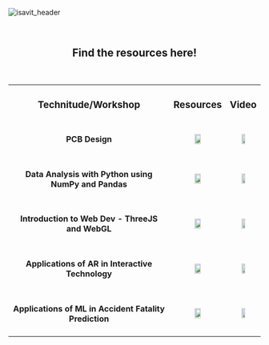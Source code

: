 ![isavit_header](https://user-images.githubusercontent.com/59109508/142487501-9a08ee00-871f-4719-9ecd-8e851c379041.png)

<br>
<h2 align=center>Find the resources here!</h2>
<br>

<table cellspacing="50" align=center>
  <tr>
    <td align=center>
      <h3>Technitude/Workshop</h3>
    </td>
    <td align=center>
      <h3>Resources</h3>
    </td>
    <td align=center>
      <h3>Video</h3>
    </td>
  </tr> 
   <tr>
    <td align=center>
      <h4>PCB Design</h4>
    </td>
    <td align=center>
      <a href="https://github.com/isa-vit/Workshops/tree/main/Resources/PCB%20Design"><img src="https://user-images.githubusercontent.com/59109508/142484065-70e77214-a84d-4dd1-9c3a-983595d90ab9.png" width="35%"></a>
    </td>
    <td align=center>
      <a href="https://www.youtube.com/watch?v=RGThP20xQeU"><img src="https://user-images.githubusercontent.com/59109508/142484086-c025c17a-0fed-4abe-ad60-25c6f71cdbe5.png" width="35%"></a>
    </td>
  </tr>
  <tr>
    <td align=center>
      <h4>Data Analysis with Python using NumPy and Pandas</h4>
    </td>
    <td align=center>
      <a href="https://github.com/isa-vit/Workshops/tree/main/Resources/Data%20Analysis%20with%20Py%20using%20NumPy%20and%20Pandas"><img src="https://user-images.githubusercontent.com/59109508/142484065-70e77214-a84d-4dd1-9c3a-983595d90ab9.png" width="35%"></a>
    </td>
    <td align=center>
      <a href="https://www.youtube.com/watch?v=t4jjZPTF8jE"><img src="https://user-images.githubusercontent.com/59109508/142484086-c025c17a-0fed-4abe-ad60-25c6f71cdbe5.png" width="35%"></a>
    </td>
  </tr>
  
  <tr>
    <td align=center>
      <h4>Introduction to Web Dev - ThreeJS and WebGL</h4>
    </td>
    <td align=center>
      <a href="https://github.com/isa-vit/Workshops/tree/main/Resources/Introduction%20to%20Web%20Dev%20-%20ThreeJS%20and%20WebGL"><img src="https://user-images.githubusercontent.com/59109508/142484065-70e77214-a84d-4dd1-9c3a-983595d90ab9.png" width="35%"></a>
    </td>
    <td align=center>
      <a href="https://www.youtube.com/watch?v=xCD_llFZLEg"><img src="https://user-images.githubusercontent.com/59109508/142484086-c025c17a-0fed-4abe-ad60-25c6f71cdbe5.png" width="35%"></a>
    </td>
  </tr>

  <tr>
    <td align=center>
      <h4>Applications of AR in Interactive Technology</h4>
    </td>
    <td align=center>
    <a href="https://github.com/isa-vit/Workshops/tree/main/Resources/Applications%20of%20AR%20in%20Interactive%20Technology"><img src="https://user-images.githubusercontent.com/59109508/142484065-70e77214-a84d-4dd1-9c3a-983595d90ab9.png" width="35%"></a>
    </td>
    <td align=center>
      <a href="https://www.youtube.com/watch?v=HtkZ6xJZ-FU"><img src="https://user-images.githubusercontent.com/59109508/142484086-c025c17a-0fed-4abe-ad60-25c6f71cdbe5.png" width="35%"></a>
    </td>
  </tr>
  
  <tr>
    <td align=center>
      <h4>Applications of ML in Accident Fatality Prediction</h4>
    </td>
    <td align=center>
    <a href="https://github.com/isa-vit/Workshops/tree/main/Resources/Applications%20of%20ML%20in%20Accident%20Fatality%20Prediction"><img src="https://user-images.githubusercontent.com/59109508/142484065-70e77214-a84d-4dd1-9c3a-983595d90ab9.png" width="35%"></a>
    </td>
    <td align=center>
      <a href="https://www.youtube.com/watch?v=-ckVX1a1hoQ"><img src="https://user-images.githubusercontent.com/59109508/142484086-c025c17a-0fed-4abe-ad60-25c6f71cdbe5.png" width="35%"></a>
    </td>
  </tr>
</table>
